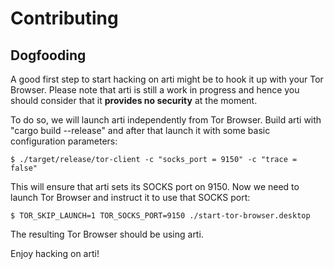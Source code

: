 # Contributing

## Dogfooding

A good first step to start hacking on arti might be to hook it up with your Tor
Browser. Please note that arti is still a work in progress and hence you should
consider that it **provides no security** at the moment.

To do so, we will launch arti independently from Tor Browser. Build arti with
"cargo build --release" and after that launch it with some basic configuration parameters:

    $ ./target/release/tor-client -c "socks_port = 9150" -c "trace = false"

This will ensure that arti sets its SOCKS port on 9150. Now we need to launch
Tor Browser and instruct it to use that SOCKS port:

    $ TOR_SKIP_LAUNCH=1 TOR_SOCKS_PORT=9150 ./start-tor-browser.desktop

The resulting Tor Browser should be using arti.

Enjoy hacking on arti!
